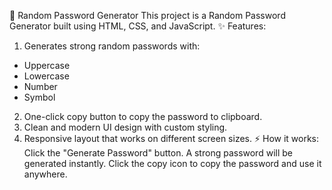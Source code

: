 🔐 Random Password Generator
This project is a Random Password Generator built using HTML, CSS, and JavaScript.
✨ Features:
1. Generates strong random passwords with:
* Uppercase
* Lowercase
* Number
* Symbol
2. One-click copy button to copy the password to clipboard.
3. Clean and modern UI design with custom styling.
4. Responsive layout that works on different screen sizes.
⚡ How it works:
Click the "Generate Password" button.
A strong password will be generated instantly.
Click the copy icon to copy the password and use it anywhere.
